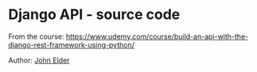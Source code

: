 # Django API - source code

From the course: https://www.udemy.com/course/build-an-api-with-the-django-rest-framework-using-python/

Author: [John Elder](https://github.com/flatplanet)
